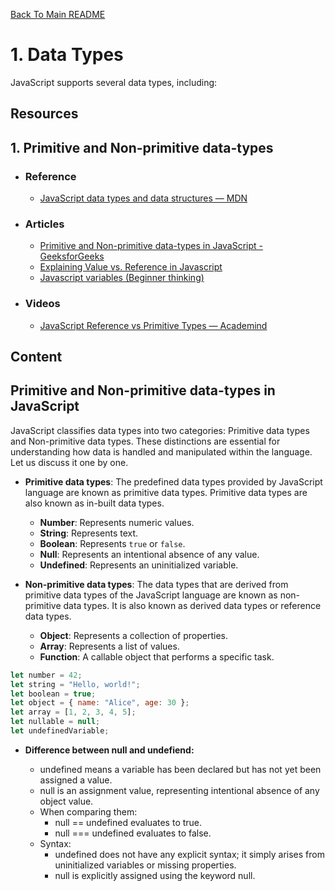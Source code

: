 [Back To Main README](../README.md#table-of-contents)

# 1. Data Types
JavaScript supports several data types, including:

## Resources
## 1. Primitive and Non-primitive data-types
- ### Reference
  - [JavaScript data types and data structures — MDN](https://developer.mozilla.org/en-US/docs/Web/JavaScript/Data_structures#primitive_values)
- ### Articles
  - [Primitive and Non-primitive data-types in JavaScript - GeeksforGeeks](https://www.geeksforgeeks.org/primitive-and-non-primitive-data-types-in-javascript/)
  - [Explaining Value vs. Reference in Javascript](https://codeburst.io/explaining-value-vs-reference-in-javascript-647a975e12a0)
  - [Javascript variables (Beginner thinking)](https://robiul.dev/javascript-variables-beginner-thinking)
- ### Videos
  - [JavaScript Reference vs Primitive Types — Academind](https://www.youtube.com/watch?v=9ooYYRLdg_g)  

## Content 

## Primitive and Non-primitive data-types in JavaScript
JavaScript classifies data types into two categories: Primitive data types and Non-primitive data types. These distinctions are essential for understanding how data is handled and manipulated within the language. Let us discuss it one by one.

- **Primitive data types**:
The predefined data types provided by JavaScript language are known as primitive data types. Primitive data types are also known as in-built data types.

  - **Number**: Represents numeric values.
  - **String**: Represents text.
  - **Boolean**: Represents `true` or `false`.
  - **Null**: Represents an intentional absence of any value.
  - **Undefined**: Represents an uninitialized variable.

- **Non-primitive data types**:
  The data types that are derived from primitive data types of the JavaScript language are known as non-primitive data types. It is also known as derived data types or reference data types.

  - **Object**: Represents a collection of properties.
  - **Array**: Represents a list of values.
  - **Function**: A callable object that performs a specific task.

```javascript
let number = 42;
let string = "Hello, world!";
let boolean = true;
let object = { name: "Alice", age: 30 };
let array = [1, 2, 3, 4, 5];
let nullable = null;
let undefinedVariable;
```

- **Difference between null and undefiend:**

  - undefined means a variable has been declared but has not yet been assigned a value.
  - null is an assignment value, representing intentional absence of any object value.
  - When comparing them:
    - null == undefined evaluates to true.
    - null === undefined evaluates to false.
  - Syntax:
    - undefined does not have any explicit syntax; it simply arises from uninitialized variables or missing properties.
    - null is explicitly assigned using the keyword null.
